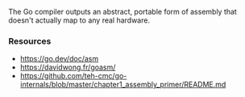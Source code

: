 The Go compiler outputs an abstract, portable form of assembly that doesn't actually map to any real hardware.

### Resources

- https://go.dev/doc/asm
- https://davidwong.fr/goasm/
- https://github.com/teh-cmc/go-internals/blob/master/chapter1_assembly_primer/README.md

